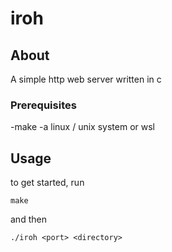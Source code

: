 # iroh

## About <a name = "about"></a>

A simple http web server written in c

### Prerequisites

-make
-a linux / unix system or wsl

## Usage <a name = "usage"></a>

to get started, run

```
make
```

and then

```
./iroh <port> <directory>
```
